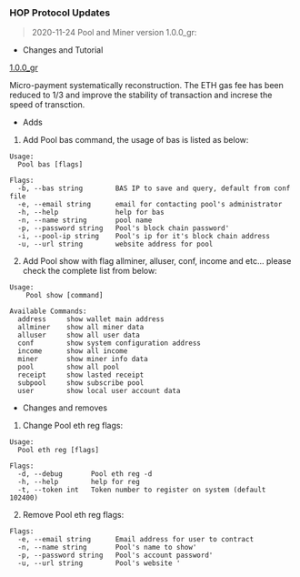 ### HOP Protocol Updates

> 2020-11-24 Pool and Miner version 1.0.0_gr:

+ Changes and Tutorial 

[1.0.0_gr](_media/gasreduce_pool_1.0.0_gr.pdf ':ignore')

Micro-payment systematically reconstruction. The ETH gas fee has been reduced to 1/3 and improve the stability of transaction and increse the speed of transction.


+ Adds

1. Add Pool bas command, the usage of bas is listed as below:
		
```Usage:
Usage:
  Pool bas [flags]

Flags:
  -b, --bas string        BAS IP to save and query, default from conf file
  -e, --email string      email for contacting pool's administrator
  -h, --help              help for bas
  -n, --name string       pool name
  -p, --password string   Pool's block chain password'
  -i, --pool-ip string    Pool's ip for it's block chain address
  -u, --url string        website address for pool
```

2. Add Pool show with flag allminer, alluser, conf, income and etc... please check the complete list from below:

```Usage:
Usage:
	Pool show [command]

Available Commands:
  address     show wallet main address
  allminer    show all miner data
  alluser     show all user data
  conf        show system configuration address
  income      show all income
  miner       show miner info data
  pool        show all pool
  receipt     show lasted receipt
  subpool     show subscribe pool
  user        show local user account data
```

+ Changes and removes

1. Change Pool eth reg flags:

```Usage:
Usage:
  Pool eth reg [flags]

Flags:
  -d, --debug       Pool eth reg -d
  -h, --help        help for reg
  -t, --token int   Token number to register on system (default 102400)
```

2. Remove Pool eth reg flags:

```Usage:
Flags:
  -e, --email string      Email address for user to contract
  -n, --name string       Pool's name to show'
  -p, --password string   Pool's account password'
  -u, --url string        Pool's website '
  ```